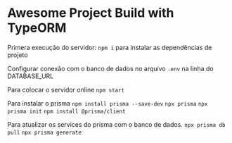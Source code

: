 # Awesome Project Build with TypeORM

Primera execução do servidor:
 `npm i` para instalar as dependências de projeto

Configurar conexão com o banco de dados no arquivo `.env` na linha do DATABASE_URL


Para colocar o servidor online
`npm start`


Para instalar o prisma
`npm install prisma --save-dev`
`npx prisma`
`npx prisma init`
`npm install @prisma/client`


Para atualizar os services do prisma com o banco de dados.
`npx prisma db pull`
`npx prisma generate`  